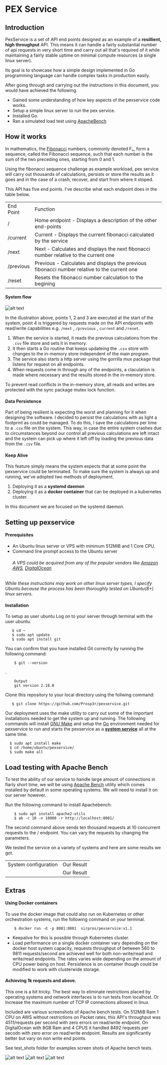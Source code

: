 # PEX Service 

## Introduction
PexService is a set of API end points designed as an example of a **resillient, high throughput** API. 
This means it can handle a fairly substantial number of api requests in very short time and carry out all that's required of it while maintaining a fairly stable uptime on minimal compute resources (a single linux server).

Its goal is to showcase how a simple design implemented in Go programming language can handle complex tasks in production easily.

After going through and carrying out the instructions in this document, you would have achieved the following.
+ Gained some understanding of how key aspects of the pexservice code works.
+ Setup a simple linux server to run the pex service.
+ Installed Go.
+ Ran a simulated load test using [ApacheBench](https://httpd.apache.org/)

## How it works

In mathematics, the [Fibonacci](https://en.wikipedia.org/wiki/Fibonacci_number) numbers, commonly denoted Fₙ, form a sequence, called the Fibonacci sequence, such that each number is the sum of the two preceding ones, starting from 0 and 1. 

Using the fibonacci sequence challenge as example workload, pex service will carry out thousands of calculations, persists or store the results as it goes and in the case of a crash, recover, and start from where it stoped.


This API has five end points. I've describe what each endpoint does in the table below.

<table> 
        <tr> <td> End Point </td><td> Function </td></tr>
        <tr> <td> / </td><td> Home endpoint - Displays a description of the other end-points </td></tr>
        <tr><td> /current </td><td> Current - Displays the current fibonacci calculated by the service </td> </tr>
        <tr> <td> /next </td><td> Next - Calculates and displays the next fibonacci number relative to the current one </td></tr>
        <tr> <td> /previous </td><td> Previous - Calculates and displays the previous fibonacci number relative to the current one </td></tr>
        <tr> <td> /reset </td><td> Resets the fibonacci number calculation to the begining </td></tr>        
</table>


#### System flow

![alt text](https://github.com/Prosp3r/pexservice/blob/master/test_shots/pex_inaction.png)


In the illustration above, points 1, 2 and 3 are executed at the start of the system, point 4 is triggered by requests made on the API endpoints with read/write capabilities e.g. `/next` , `/previous` , `current` and `/reset`.

1. When the service is started, it reads the previous calculations from the `.csv` file store and sets it in memory.
2. It then starts a Go routine that keeps updateing the `.csv` store with changes to the in-memory store independent of the main program.
3. The service also starts a http server using the gorrilla mux package that listens for request on all endpoints.
4. When requests come in through any of the endpoints, a claculation is made where necessary and the results stored in the in-memory store.

To prevent read conflicts in the in-memory store, all reads and writes are protected with the sync package mutex lock function.







#### Data Persistence
Part of being resilient is expecting the worst and planning for it when designing the software.
I decided to persist the calculations with as light a footprint as could be managed. 
To do this, I save the calculations per time to a `.csv` file on the system.
This way, in case the entire system crashes due to circumstances beyond our control all previous calculations are left intact and the system can pick up where it left off by loading the previous data from the `.csv` file.


#### Keep Alive
This feature simply means the system expects that at some point the pexservice could be terminated.
To make sure the system is always up and running, we've adopted two methods of deployment.

1. Deploying it as a **systemd daemon**
2. Deploying it as a **docker container** that can be deployed in a kubernetes cluster.

In this document we are focused on the systemd daemon.


## Setting up pexservice

#### Prerequisites
+ An Ubuntu linux server or VPS with minimum 512MiB and 1 Core CPU.
+ Command line prompt access to the Ubuntu server
  ###### _A VPS could be acquired from any of the popular vendors like [Amazon AWS](https://aws.amazon.com), [DigitalOcean](https://digitalocean.com)_


_While these instructions may work on other linux server types, I specify Ubuntu because the process has been thoroughly tested on Ubuntu(8+) linux servers._


#### Installation

To setup as user ubuntu
Log on to your server through terminal with the user ubuntu.


       $ cd ~
       $ sudo apt update
       $ sudo apt install git

You can confirm that you have installed Git correctly by running the following command:

        $ git --version
 

. 

        Output 
        git version 2.18.0

        
Clone this repository to your local directory using the follwing command:

       $ git clone https://github.com/Prosp3r/pexservice.git

Our deployment uses the make utility to carry out some of the important installations needed to get the system up and running.
The following commands will install [GNU Make](https://www.gnu.org/software/make/) and setup the [Go](https://golang.org/) environment needed for pexservice to run and starts the pexservice as a [**system service**](http://manpages.ubuntu.com/manpages/bionic/man5/systemd.service.5.html) all at the same time.

      
      $ sudo apt install make     
      $ cd /home/ubuntu/pexservice/      
      $ sudo make all



## Load testing with Apache Bench
To test the ability of our service to handle large amount of connections in fiarly short time, we will be using [Apache Bench](https://httpd.apache.org/docs/2.4/programs/ab.html) utility which comes installed by default in some operating systems. 
We will need to install it on our server however.

Run the following command to install Apachebench: 

        $ sudo apt install apache2-utils
        $ ab -c 10 -n 10000 -r http://localhost:8081/

The second command above sends ten thousand requests at 10 concurrent requests to the / endpoint.
You can vary the requests by changing the parameters.

We tested the service on a variety of systems and here are some results we got.

<table> 
        <tr><td> System configuration </td><td> Our Result </td>  </tr>
        <tr><td>  </td><td> Our Result </td>  </tr>
</table>


## Extras


#### Using Docker containers

To use the docker image that could also run on Kubernetes or other orchestration systems, run the following command on your terminal.

        $ docker run -d -p 8081:8081  sirpros/pexservice:v1.1
        
  - Keepalive for this is possible through Kubernetes cluster.
  - Load performance on a single docker container vary depending on the docker host system capacity, requests throughput of between 560 to 9811 requests/second are achieved well for both non-write/read and write/read endpoints. 
  The rates varies wide depending on the amount of CPU power being on host. 
  Persistence is on container though could be modified to work with clusterwide storage.


#### Achieving 1k requests and above. 
This one is a bit tricky.
The best way to eliminate restrictions placed by operating systems and network interfaces is to run tests from localhost.
Or Increase the maximum number of TCP IP connections allowed in linux.


Included are various screenshots of Apache bench tests.
On 512MiB Ram 1 CPU on AWS without restrictions on Packet rates, this API's throughput was 4511/requests per second with zero errors on read/write endpoint.
On DigitalOcean with 8GB Ram and 4 CPUS it handled 8492 requests per secodn with zero error on read/write endpoint.
Results are significantly better but vary on non write end points.

See test_shots folder for examples screen shots of Apache bench tests.

![alt text](https://github.com/Prosp3r/pexservice/blob/master/test_shots/Screen%20Shot%202020-09-29%20at%205.34.58%20PM.png)
![alt text](https://github.com/Prosp3r/pexservice/blob/master/test_shots/Screen%20Shot%202020-09-29%20at%205.34.42%20PM.png)
![alt text](https://github.com/Prosp3r/pexservice/blob/master/test_shots/Screen%20Shot%202020-09-29%20at%205.35.32%20PM.png)
